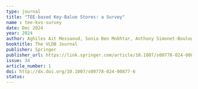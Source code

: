 ```yaml
---
type: journal
title: "TEE-based Key-Balue Stores: a Survey"
name : tee-kvs-survey
date: Dec 2024
year: 2024
author: Aghiles Ait Messaoud, Sonia Ben Mokhtar, Anthony Simonet-Boulogne
booktitle: The VLDB Journal
publisher: Springer
publisher_url: https://link.springer.com/article/10.1007/s00778-024-00877-6
issue: 34
article_number: 1
doi: http://dx.doi.org/10.1007/s00778-024-00877-6
status:
---
```

